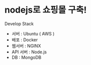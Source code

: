 # nodejs로 쇼핑몰 구축!

Develop Stack

- 서버 : Ubuntu ( AWS )
- 배포 : Docker
- 웹서버 : NGINX
- API 서버 : Node.js
- DB : MongoDB
